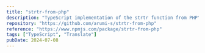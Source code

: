 ```yaml
---
title: "strtr-from-php"
description: "TypeScript implementation of the strtr function from PHP"
repository: "https://github.com/arumi-s/strtr-from-php"
reference: "https://www.npmjs.com/package/strtr-from-php"
tags: ["TypeScript", "Translate"]
pubDate: 2024-07-08
---
```

